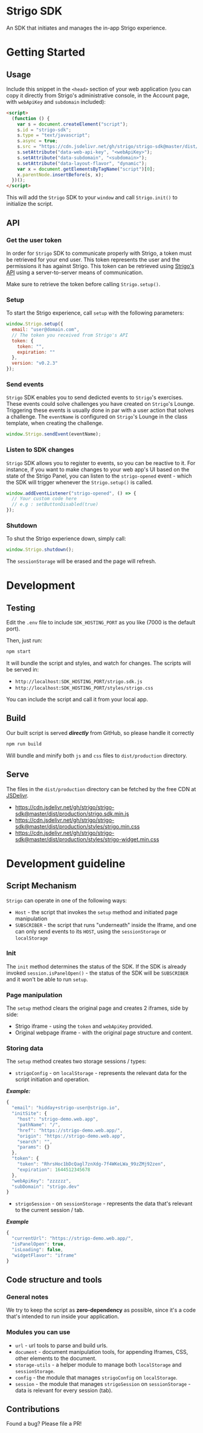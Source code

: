 # Strigo SDK

An SDK that initiates and manages the in-app Strigo experience.

# Getting Started

## Usage

Include this snippet in the `<head>` section of your web application (you can copy it directly from Strigo's administrative console, in the Account page, with `webApiKey` and `subdomain` included):

```html
<script>
  (function () {
    var s = document.createElement("script");
    s.id = "strigo-sdk";
    s.type = "text/javascript";
    s.async = true;
    s.src = "https://cdn.jsdelivr.net/gh/strigo/strigo-sdk@master/dist/production/strigo.sdk.min.js";
    s.setAttribute("data-web-api-key", "<webApiKey>");
    s.setAttribute("data-subdomain", "<subdomain>");
    s.setAttribute("data-layout-flavor", "dynamic");
    var x = document.getElementsByTagName("script")[0];
    x.parentNode.insertBefore(s, x);
  })();
</script>
```

This will add the `Strigo` SDK to your `window` and call `Strigo.init()` to initialize the script.

## API

### Get the user token

In order for `Strigo` SDK to communicate properly with Strigo, a token must be retrieved for your end user.
This token represents the user and the permissions it has against Strigo.
This token can be retrieved using [Strigo's API](https://docs.strigo.io/#sdk-user-token) using a server-to-server means of communication.

Make sure to retrieve the token before calling `Strigo.setup()`.

### Setup

To start the Strigo experience, call `setup` with the following parameters:

```js
window.Strigo.setup({
  email: "user@domain.com",
  // The token you received from Strigo's API
  token: {
    token: "",
    expiration: ""
  },
  version: "v0.2.3"
});
```

### Send events

`Strigo` SDK enables you to send dedicted events to `Strigo`'s exercises.
These events could solve challenges you have created on `Strigo`'s Lounge.
Triggering these events is usually done in par with a user action that solves a challenge.
The `eventName` is configured on `Strigo`'s Lounge in the class template, when creating the challenge.

```js
window.Strigo.sendEvent(eventName);
```

### Listen to SDK changes

`Strigo` SDK allows you to register to events, so you can be reactive to it.
For instance, if you want to make changes to your web app's UI based on the state of the Strigo Panel, you can listen to the `strigo-opened` event - which the SDK will trigger whenever the `Strigo.setup()` is called.

```js
window.addEventListener("strigo-opened", () => {
  // Your custom code here
  // e.g : setButtonDisabled(true)
});
```

### Shutdown

To shut the Strigo experience down, simply call:

```js
window.Strigo.shutdown();
```

The `sessionStorage` will be erased and the page will refresh.

# Development

## Testing

Edit the `.env` file to include `SDK_HOSTING_PORT` as you like (7000 is the default port).

Then, just run:

```sh
npm start
```

It will bundle the script and styles, and watch for changes.
The scripts will be served in:

- `http://localhost:SDK_HOSTING_PORT/strigo.sdk.js`
- `http://localhost:SDK_HOSTING_PORT/styles/strigo.css`

You can include the script and call it from your local app.

## Build

Our built script is served **_directly_** from GitHub, so please handle it correctly

```sh
npm run build
```

Will bundle and minify both `js` and `css` files to `dist/production` directory.

## Serve

The files in the `dist/production` directory can be fetched by the free CDN at [JSDelivr](https://www.jsdelivr.com/).

- https://cdn.jsdelivr.net/gh/strigo/strigo-sdk@master/dist/production/strigo.sdk.min.js
- https://cdn.jsdelivr.net/gh/strigo/strigo-sdk@master/dist/production/styles/strigo.min.css
- https://cdn.jsdelivr.net/gh/strigo/strigo-sdk@master/dist/production/styles/strigo-widget.min.css

# Development guideline

## Script Mechanism

`Strigo` can operate in one of the following ways:

- `Host` - the script that invokes the `setup` method and initiated page manipulation
- `SUBSCRIBER` - the script that runs "underneath" inside the Iframe, and one can only send events to its `HOST`, using the `sessionStorage` or `localStorage`

### Init

The `init` method determines the status of the SDK. If the SDK is already invoked `session.isPanelOpen()` - the status of the SDK will be `SUBSCRIBER` and it won't be able to run `setup`.

### Page manipulation

The `setup` method clears the original page and creates 2 iframes, side by side:

- Strigo iframe - using the `token` and `webApiKey` provided.
- Original webpage iframe - with the original page structure and content.

### Storing data

The `setup` method creates two storage sessions / types:

- `strigoConfig` - on `localStorage` - represents the relevant data for the script initiation and operation.

**_Example:_**

```js
{
  "email": "hidday+strigo-user@strigo.io",
  "initSite": {
    "host": "strigo-demo.web.app",
    "pathName": "/",
    "href": "https://strigo-demo.web.app/",
    "origin": "https://strigo-demo.web.app",
    "search": "",
    "params": {}
  },
  "token": {
    "token": "RhrsHoc1bDcQagl7znXdg-7f4WKeLWa_99zZMj92zen",
    "expiration": 1644512345678
  },
  "webApiKey": "zzzzzz",
  "subDomain": "strigo.dev"
}
```

- `strigoSession` - on `sessionStorage` - represents the data that's relevant to the current session / tab.

**_Example_**

```js
{
  "currentUrl": "https://strigo-demo.web.app/",
  "isPanelOpen": true,
  "isLoading": false,
  "widgetFlavor": "iframe"
}
```

## Code structure and tools

### General notes

We try to keep the script as **zero-dependency** as possible, since it's a code that's intended to run inside your application.

### Modules you can use

- `url` - url tools to parse and build urls.
- `document` - document manipulation tools, for appending Iframes, CSS, other elements to the document.
- `storage-utils` - a helper module to manage both `localStorage` and `sessionStorage`.
- `config` - the module that manages `strigoConfig` on `localStorage`.
- `session` - the module that manages `strigoSession` on `sessionStorage` - data is relevant for every session (tab).

## Contributions

Found a bug? Please file a PR!
